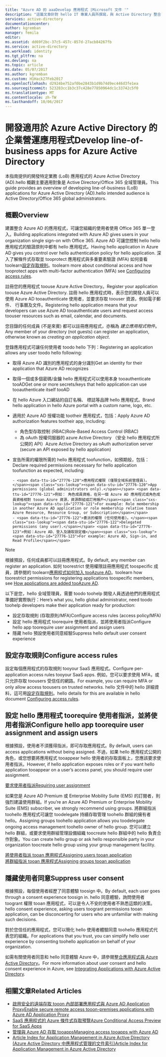 ```yaml
---
title: "Azure AD 的 aaaDevelop 應用程式 |Microsoft 文件 '"
description: "這篇文章針對 hello IT 專業人員所撰寫，與 Active Directory 整合 Azure 應用程式提供指導方針。"
services: active-directory
documentationcenter: 
author: kgremban
manager: femila
editor: 
ms.assetid: dd69f2bc-37c5-457c-857d-27acb84267fb
ms.service: active-directory
ms.workload: identity
ms.tgt_pltfrm: na
ms.devlang: na
ms.topic: article
ms.date: 05/07/2017
ms.author: kgremban
ms.custom: H1Hack27Feb2017
ms.openlocfilehash: d2924be752af0be2843b1d9b74d9ec446d3fe1ea
ms.sourcegitcommit: 523283cc1b3c37c428e77850964dc1c33742c5f0
ms.translationtype: MT
ms.contentlocale: zh-TW
ms.lasthandoff: 10/06/2017
---
```

# <a name="develop-line-of-business-apps-for-azure-active-directory"></a><span data-ttu-id="27776-103">開發適用於 Azure Active Directory 的企業營運應用程式</span><span class="sxs-lookup"><span data-stu-id="27776-103">Develop line-of-business apps for Azure Active Directory</span></span>
<span data-ttu-id="27776-104">本指南提供的開發特定業務 (LoB) 應用程式的 Azure Active Directory (AD).hello 概觀主要適用對象是 Active Directory/Office 365 全域管理員。</span><span class="sxs-lookup"><span data-stu-id="27776-104">This guide provides an overview of developing line-of-business (LoB) applications for Azure Active Directory (AD).hello intended audience is Active Directory/Office 365 global administrators.</span></span>

## <a name="overview"></a><span data-ttu-id="27776-105">概觀</span><span class="sxs-lookup"><span data-stu-id="27776-105">Overview</span></span>
<span data-ttu-id="27776-106">建置整合 Azure AD 的應用程式，可讓您組織的使用者使用 Office 365 單一登入。</span><span class="sxs-lookup"><span data-stu-id="27776-106">Building applications integrated with Azure AD gives users in your organization single sign-on with Office 365.</span></span> <span data-ttu-id="27776-107">Azure AD 可讓您控制 hello hello 應用程式的驗證原則中都有 hello 應用程式。</span><span class="sxs-lookup"><span data-stu-id="27776-107">Having hello application in Azure AD gives you control over hello authentication policy for hello application.</span></span> <span data-ttu-id="27776-108">深入了解條件式存取並 tooprotect 應用程式與多重要素驗證 (MFA) 如何查看 toolearn[設定存取規則](active-directory-conditional-access-azuread-connected-apps.md)。</span><span class="sxs-lookup"><span data-stu-id="27776-108">toolearn more about conditional access and how tooprotect apps with multi-factor authentication (MFA) see [Configuring access rules](active-directory-conditional-access-azuread-connected-apps.md).</span></span>

<span data-ttu-id="27776-109">註冊您的應用程式 toouse Azure Active Directory。</span><span class="sxs-lookup"><span data-stu-id="27776-109">Register your application toouse Azure Active Directory.</span></span> <span data-ttu-id="27776-110">註冊 hello 應用程式時，表示您的開發人員可以使用 Azure AD tooauthenticate 使用者，並要求存取 toouser 資源，例如電子郵件、 行事曆及文件。</span><span class="sxs-lookup"><span data-stu-id="27776-110">Registering hello application means that your developers can use Azure AD tooauthenticate users and request access toouser resources such as email, calendar, and documents.</span></span>

<span data-ttu-id="27776-111">您目錄的任何成員 (不是來賓) 都可以註冊應用程式，亦稱為 *建立應用程式物件*。</span><span class="sxs-lookup"><span data-stu-id="27776-111">Any member of your directory (not guests) can register an application, otherwise known as *creating an application object*.</span></span>

<span data-ttu-id="27776-112">登錄應用程式可讓任何使用者 toodo hello 下列：</span><span class="sxs-lookup"><span data-stu-id="27776-112">Registering an application allows any user toodo hello following:</span></span>

* <span data-ttu-id="27776-113">取得 Azure AD 識別的應用程式的身分識別</span><span class="sxs-lookup"><span data-stu-id="27776-113">Get an identity for their application that Azure AD recognizes</span></span>
* <span data-ttu-id="27776-114">取得一個或多個密碼/金鑰 hello 應用程式可以使用本身 tooauthenticate tooAD</span><span class="sxs-lookup"><span data-stu-id="27776-114">Get one or more secrets/keys that hello application can use tooauthenticate itself tooAD</span></span>
* <span data-ttu-id="27776-115">在 hello Azure 入口網站的自訂名稱、 標誌等品牌 hello 應用程式。</span><span class="sxs-lookup"><span data-stu-id="27776-115">Brand hello application in hello Azure portal with a custom name, logo, etc.</span></span>
* <span data-ttu-id="27776-116">適用於 Azure AD 授權功能 tootheir 應用程式，包括：</span><span class="sxs-lookup"><span data-stu-id="27776-116">Apply Azure AD authorization features tootheir app, including:</span></span>

  * <span data-ttu-id="27776-117">角色型存取控制 (RBAC)</span><span class="sxs-lookup"><span data-stu-id="27776-117">Role-Based Access Control (RBAC)</span></span>
  * <span data-ttu-id="27776-118">為 oAuth 授權伺服器的 azure Active Directory （安全 hello 應用程式所公開的 API）</span><span class="sxs-lookup"><span data-stu-id="27776-118">Azure Active Directory as oAuth authorization server (secure an API exposed by hello application)</span></span>
* <span data-ttu-id="27776-119">宣告所需的權限所需的 hello 應用程式 toofunction，如預期般，包括：</span><span class="sxs-lookup"><span data-stu-id="27776-119">Declare required permissions necessary for hello application toofunction as expected, including:</span></span>

      - <span data-ttu-id="27776-120">應用程式權限 (僅限全域系統管理員)。</span><span class="sxs-lookup"><span data-stu-id="27776-120">App permissions (global administrators only).</span></span> <span data-ttu-id="27776-121">例如： 角色成員資格，在另一個 Azure AD 應用程式或角色成員資格相對 tooan Azure 資源，資源群組或訂用帳戶</span><span class="sxs-lookup"><span data-stu-id="27776-121">For example: Role membership in another Azure AD application or role membership relative tooan Azure Resource, Resource Group, or Subscription</span></span>
      - <span data-ttu-id="27776-122">委派的權限 (任何使用者)。</span><span class="sxs-lookup"><span data-stu-id="27776-122">Delegated permissions (any user).</span></span> <span data-ttu-id="27776-123">例如：Azure AD、登入及讀取設定檔</span><span class="sxs-lookup"><span data-stu-id="27776-123">For example: Azure AD, Sign-in, and Read Profile</span></span>

> [!NOTE]
> <span data-ttu-id="27776-124">根據預設，任何成員都可以註冊應用程式。</span><span class="sxs-lookup"><span data-stu-id="27776-124">By default, any member can register an application.</span></span> <span data-ttu-id="27776-125">如何 toorestrict 使用權限註冊應用程式 toospecific 成員，請參閱的 toolearn[應用程式如何加入 tooAzure AD](develop/active-directory-how-applications-are-added.md#who-has-permission-to-add-applications-to-my-azure-ad-instance)。</span><span class="sxs-lookup"><span data-stu-id="27776-125">toolearn how toorestrict permissions for registering applications toospecific members, see [How applications are added tooAzure AD](develop/active-directory-how-applications-are-added.md#who-has-permission-to-add-applications-to-my-azure-ad-instance).</span></span>
>
>

<span data-ttu-id="27776-126">以下是您，hello 全域管理員，需要 toodo toohelp 開發人員透過他們的應用程式準備好實際執行：</span><span class="sxs-lookup"><span data-stu-id="27776-126">Here’s what you, hello global administrator, need toodo toohelp developers make their application ready for production:</span></span>

* <span data-ttu-id="27776-127">設定存取規則 (存取原則/MFA)</span><span class="sxs-lookup"><span data-stu-id="27776-127">Configure access rules (access policy/MFA)</span></span>
* <span data-ttu-id="27776-128">設定 hello 應用程式 toorequire 使用者指派，並將使用者指派</span><span class="sxs-lookup"><span data-stu-id="27776-128">Configure hello app toorequire user assignment and assign users</span></span>
* <span data-ttu-id="27776-129">隱藏 hello 預設使用者同意經驗</span><span class="sxs-lookup"><span data-stu-id="27776-129">Suppress hello default user consent experience</span></span>

## <a name="configure-access-rules"></a><span data-ttu-id="27776-130">設定存取規則</span><span class="sxs-lookup"><span data-stu-id="27776-130">Configure access rules</span></span>
<span data-ttu-id="27776-131">設定每個應用程式的存取規則 tooyour SaaS 應用程式。</span><span class="sxs-lookup"><span data-stu-id="27776-131">Configure per-application access rules tooyour SaaS apps.</span></span> <span data-ttu-id="27776-132">例如，您可以要求使用 MFA，或只允許存取 toousers 受信任的網路。</span><span class="sxs-lookup"><span data-stu-id="27776-132">For example, you can require MFA or only allow access toousers on trusted networks.</span></span> <span data-ttu-id="27776-133">hello 文件中的 hello 詳細資料，這可用[設定存取規則](active-directory-conditional-access-azuread-connected-apps.md)。</span><span class="sxs-lookup"><span data-stu-id="27776-133">hello details for this are available in hello document [Configuring access rules](active-directory-conditional-access-azuread-connected-apps.md).</span></span>

## <a name="configure-hello-app-toorequire-user-assignment-and-assign-users"></a><span data-ttu-id="27776-134">設定 hello 應用程式 toorequire 使用者指派，並將使用者指派</span><span class="sxs-lookup"><span data-stu-id="27776-134">Configure hello app toorequire user assignment and assign users</span></span>
<span data-ttu-id="27776-135">根據預設，使用者不須獲得指派，即可存取應用程式。</span><span class="sxs-lookup"><span data-stu-id="27776-135">By default, users can access applications without being assigned.</span></span> <span data-ttu-id="27776-136">不過，如果 hello 應用程式公開的角色，或您想要將應用程式 tooappear hello 使用者的存取面板上，您應該要求使用者指派。</span><span class="sxs-lookup"><span data-stu-id="27776-136">However, if hello application exposes roles or if you want hello application tooappear on a user’s access panel, you should require user assignment.</span></span>

[<span data-ttu-id="27776-137">要求使用者指派</span><span class="sxs-lookup"><span data-stu-id="27776-137">Requiring user assignment</span></span>](active-directory-applications-guiding-developers-requiring-user-assignment.md)

<span data-ttu-id="27776-138">如果您是 Azure AD Premium 或 Enterprise Mobility Suite (EMS) 的訂閱者，則強烈建議使用群組。</span><span class="sxs-lookup"><span data-stu-id="27776-138">If you’re an Azure AD Premium or Enterprise Mobility Suite (EMS) subscriber, we strongly recommend using groups.</span></span> <span data-ttu-id="27776-139">將群組指派 toohello 應用程式可讓您 toodelegate 持續存取管理 toohello 群組的擁有者 hello。</span><span class="sxs-lookup"><span data-stu-id="27776-139">Assigning groups toohello application allows you toodelegate ongoing access management toohello owner of hello group.</span></span> <span data-ttu-id="27776-140">您可以建立 hello 群組，或要求使用群組管理設備組織 toocreate hello 群組中的 hello 負責合作對象。</span><span class="sxs-lookup"><span data-stu-id="27776-140">You can create hello group or ask hello responsible party in your organization toocreate hello group using your group management facility.</span></span>

[<span data-ttu-id="27776-141">將使用者指派 tooan 應用程式</span><span class="sxs-lookup"><span data-stu-id="27776-141">Assigning users tooan application</span></span>](active-directory-applications-guiding-developers-assigning-users.md)  
[<span data-ttu-id="27776-142">將群組指派 tooan 應用程式</span><span class="sxs-lookup"><span data-stu-id="27776-142">Assigning groups tooan application</span></span>](active-directory-applications-guiding-developers-assigning-groups.md)

## <a name="suppress-user-consent"></a><span data-ttu-id="27776-143">隱藏使用者同意</span><span class="sxs-lookup"><span data-stu-id="27776-143">Suppress user consent</span></span>
<span data-ttu-id="27776-144">根據預設，每個使用者經歷了同意體驗 toosign 中。</span><span class="sxs-lookup"><span data-stu-id="27776-144">By default, each user goes through a consent experience toosign in.</span></span> <span data-ttu-id="27776-145">hello 同意體驗，詢問使用者 toogrant 權限 tooan 應用程式，可以是令人不安的使用者不熟悉這類的決策。</span><span class="sxs-lookup"><span data-stu-id="27776-145">hello consent experience, asking users toogrant permissions tooan application, can be disconcerting for users who are unfamiliar with making such decisions.</span></span>

<span data-ttu-id="27776-146">對於您信任的應用程式，您可以簡化 hello 使用者體驗同意 toohello 應用程式代表您的組織。</span><span class="sxs-lookup"><span data-stu-id="27776-146">For applications that you trust, you can simplify hello user experience by consenting toohello application on behalf of your organization.</span></span>

<span data-ttu-id="27776-147">如需有關使用者同意和 hello 同意體驗 Azure 中，請參閱[整合應用程式與 Azure Active Directory](active-directory-integrating-applications.md)。</span><span class="sxs-lookup"><span data-stu-id="27776-147">For more information about user consent and hello consent experience in Azure, see [Integrating Applications with Azure Active Directory](active-directory-integrating-applications.md).</span></span>

## <a name="related-articles"></a><span data-ttu-id="27776-148">相關文章</span><span class="sxs-lookup"><span data-stu-id="27776-148">Related Articles</span></span>
* [<span data-ttu-id="27776-149">啟用安全的遠端存取 tooon 內部部署應用程式與 Azure AD Application Proxy</span><span class="sxs-lookup"><span data-stu-id="27776-149">Enable secure remote access tooon-premises applications with Azure AD Application Proxy</span></span>](active-directory-application-proxy-get-started.md)
* [<span data-ttu-id="27776-150">SaaS 應用程式的 Azure 條件式存取預覽</span><span class="sxs-lookup"><span data-stu-id="27776-150">Azure Conditional Access Preview for SaaS Apps</span></span>](active-directory-conditional-access-azuread-connected-apps.md)
* [<span data-ttu-id="27776-151">管理與 Azure AD 存取 tooapps</span><span class="sxs-lookup"><span data-stu-id="27776-151">Managing access tooapps with Azure AD</span></span>](active-directory-managing-access-to-apps.md)
* [<span data-ttu-id="27776-152">Article Index for Application Management in Azure Active Directory (Azure Active Directory 中應用程式管理的文件索引)</span><span class="sxs-lookup"><span data-stu-id="27776-152">Article Index for Application Management in Azure Active Directory</span></span>](active-directory-apps-index.md)
